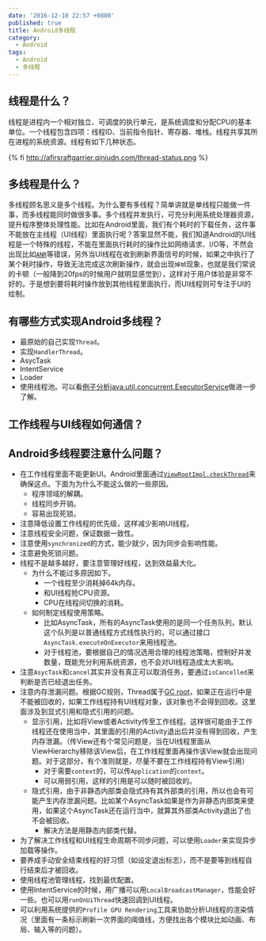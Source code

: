 ```yaml
---
date: '2016-12-10 22:57 +0800'
published: true
title: Android多线程
category:
  - Android
tags:
  - Android
  - 多线程
---
```

## 线程是什么？

线程是进程内一个相对独立、可调度的执行单元，是系统调度和分配CPU的基本单位。一个线程包含四项：线程ID、当前指令指针、寄存器、堆栈。线程共享其所在进程的系统资源。线程有如下几种状态。

{% fi http://afirsraftgarrier.qiniudn.com/thread-status.png %}

## 多线程是什么？

多线程顾名思义是多个线程。为什么要有多线程？简单讲就是单线程只能做一件事，而多线程能同时做很多事。多个线程并发执行，可充分利用系统处理器资源，提升程序整体处理性能。比如在Android里面，我们有个耗时的下载任务，这件事不能放在主线程（UI线程）里面执行呢？答案显然不能，我们知道Android的UI线程是一个特殊的线程，不能在里面执行耗时的操作比如网络请求、I/O等，不然会出现比如[`ANR`](/2016/12/12/2016-12-12-andriod-anr)等错误，另外当UI线程在收到刷新界面信号的时候，如果之中执行了某个耗时操作，导致无法完成这次刷新操作，就会出现`掉帧`现象，也就是我们常说的卡顿（一般降到20fps的时候用户就明显感觉到），这样对于用户体验是非常不好的。于是想到要将耗时操作放到其他线程里面执行，而UI线程则可专注于UI的绘制。

## 有哪些方式实现Android多线程？

* 最原始的自己实现`Thread`。
* 实现`HandlerThread`。
* AsycTask
* IntentService
* Loader
* 使用线程池。可以看[例子分析java.util.concurrent.ExecutorService](/2015/07/15/例子分析java.util.concurrent.ExecutorService/)做进一步了解。

## 工作线程与UI线程如何通信？

## Android多线程要注意什么问题？

* 在工作线程里面不能更新UI。Android里面通过[`ViewRootImpl.checkThread`](http://androidxref.com/7.0.0_r1/xref/frameworks/base/core/java/android/view/ViewRootImpl.java#checkThread)来确保这点。下面为为什么不能这么做的一些原因。
	* 程序领域的解耦。
   * 线程同步开销。
   * 容易出现死锁。
* 注意降低设置工作线程的优先级，这样减少影响UI线程。
* 注意线程安全问题，保证数据一致性。
* 注意使用`synchronized`的方式，能少就少，因为同步会影响性能。
* 注意避免死锁问题。
* 线程不是越多越好，要注意管理好线程，达到效益最大化。
	* 为什么不能过多原因如下。
		* 一个线程至少消耗掉64k内存。
      * 和UI线程抢CPU资源。
      * CPU在线程间切换的消耗。
   * 如何制定线程使用策略。
		* 比如AsyncTask，所有的AsyncTask使用的是同一个任务队列，默认这个队列是以普通线程方式线性执行的，可以通过接口`AsyncTask.executeOnExecutor`来用线程池。
      * 对于线程池，要根据自己的情况选用合理的线程池策略，控制好并发数量，既能充分利用系统资源，也不会对UI线程造成太大影响。
 * 注意`AsycTask`和`cancel`其实并没有真正可以取消任务，要通过`isCancelled`来判断是否已经退出任务。
 * 注意内存泄漏问题。根据GC规则，Thread属于[GC root](http://stackoverflow.com/questions/6366211/what-are-the-roots)，如果正在运行中是不能被回收的，如果工作线程持有UI线程对象，该对象也不会得到回收。这里面涉及到显式引用和隐式引用的问题。
 	* 显示引用，比如将View或者Activity传至工作线程。这样很可能由于工作线程还在使用当中，其里面的引用的Activity退出后并没有得到回收，产生内存泄漏。（传View还有个常见问题是，当在UI线程里面从ViewHierarchy移除该View后，在工作线程里面再操作该View就会出现问题。对于这部分，有个准则就是，尽量不要在工作线程持有View引用）
    	* 对于需要`context`的，可以传`Application`的`context`。
    	* 可以用弱引用，这样的引用是可以随时被回收的。
 	* 隐式引用，由于非静态内部类会隐式持有其外部类的引用，所以也会有可能产生内存泄漏问题。比如某个AsyncTask如果是作为非静态内部类来使用，如果这个AsyncTask还在运行当中，就算其外部类Activity退出了也不会被回收。
    	* 解决方法是用静态内部类代替。
* 为了解决工作线程和UI线程生命周期不同步问题，可以使用`Loader`来实现异步加载等操作。
* 要养成手动安全结束线程的好习惯（如设定退出标志），而不是要等到线程自行结束后才被回收。
* 使用线程池管理线程，找到最优配置。
* 使用IntentService的时候，用广播可以用`LocalBroadcastManager`，性能会好一些。也可以用`runOnUiThread`快速回调到UI线程。
* 可以利用系统提供的`Profile GPU Rendering`工具来协助分析UI线程的渲染情况（里面有一条标示刷新一次界面的阈值线，方便找出各个模块比如动画、布局、输入等的问题）。
   
 
